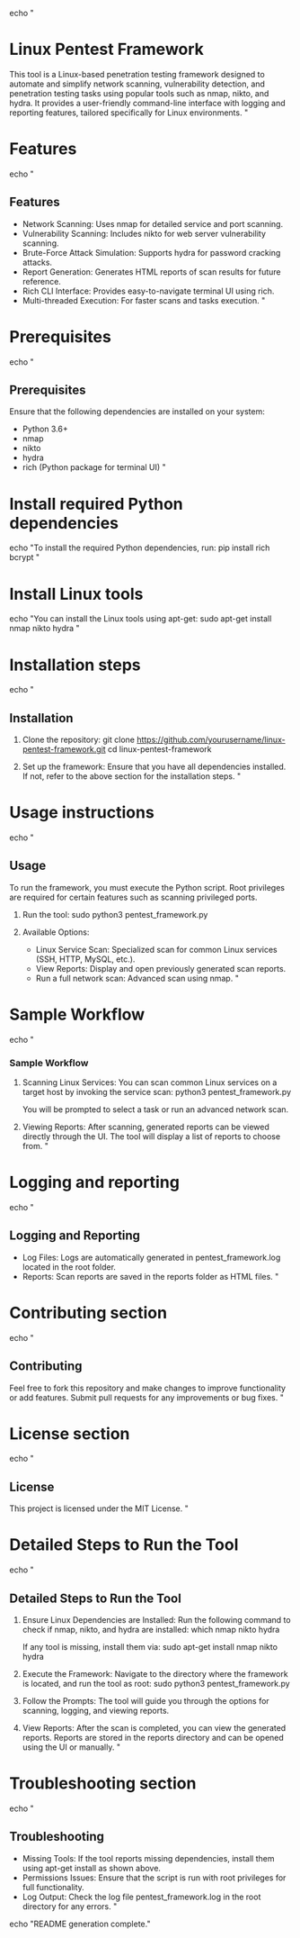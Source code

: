 echo "
# Linux Pentest Framework

This tool is a Linux-based penetration testing framework designed to automate and simplify network scanning, vulnerability detection, and penetration testing tasks using popular tools such as nmap, nikto, and hydra. It provides a user-friendly command-line interface with logging and reporting features, tailored specifically for Linux environments.
"

# Features
echo "
## Features

- Network Scanning: Uses nmap for detailed service and port scanning.
- Vulnerability Scanning: Includes nikto for web server vulnerability scanning.
- Brute-Force Attack Simulation: Supports hydra for password cracking attacks.
- Report Generation: Generates HTML reports of scan results for future reference.
- Rich CLI Interface: Provides easy-to-navigate terminal UI using rich.
- Multi-threaded Execution: For faster scans and tasks execution.
"

# Prerequisites
echo "
## Prerequisites

Ensure that the following dependencies are installed on your system:

- Python 3.6+
- nmap
- nikto
- hydra
- rich (Python package for terminal UI)
"

# Install required Python dependencies
echo "To install the required Python dependencies, run:
pip install rich bcrypt
"

# Install Linux tools
echo "You can install the Linux tools using apt-get:
sudo apt-get install nmap nikto hydra
"

# Installation steps
echo "
## Installation

1. Clone the repository:
   git clone https://github.com/yourusername/linux-pentest-framework.git
   cd linux-pentest-framework

2. Set up the framework:
   Ensure that you have all dependencies installed. If not, refer to the above section for the installation steps.
"

# Usage instructions
echo "
## Usage

To run the framework, you must execute the Python script. Root privileges are required for certain features such as scanning privileged ports.

1. Run the tool:
   sudo python3 pentest_framework.py

2. Available Options:
   - Linux Service Scan: Specialized scan for common Linux services (SSH, HTTP, MySQL, etc.).
   - View Reports: Display and open previously generated scan reports.
   - Run a full network scan: Advanced scan using nmap.
"

# Sample Workflow
echo "
### Sample Workflow

1. Scanning Linux Services:
   You can scan common Linux services on a target host by invoking the service scan:
   python3 pentest_framework.py

   You will be prompted to select a task or run an advanced network scan.

2. Viewing Reports:
   After scanning, generated reports can be viewed directly through the UI. The tool will display a list of reports to choose from.
"

# Logging and reporting
echo "
## Logging and Reporting

- Log Files: Logs are automatically generated in pentest_framework.log located in the root folder.
- Reports: Scan reports are saved in the reports folder as HTML files.
"

# Contributing section
echo "
## Contributing

Feel free to fork this repository and make changes to improve functionality or add features. Submit pull requests for any improvements or bug fixes.
"

# License section
echo "
## License

This project is licensed under the MIT License.
"

# Detailed Steps to Run the Tool
echo "
## Detailed Steps to Run the Tool

1. Ensure Linux Dependencies are Installed:
   Run the following command to check if nmap, nikto, and hydra are installed:
   which nmap nikto hydra

   If any tool is missing, install them via:
   sudo apt-get install nmap nikto hydra

2. Execute the Framework:
   Navigate to the directory where the framework is located, and run the tool as root:
   sudo python3 pentest_framework.py

3. Follow the Prompts:
   The tool will guide you through the options for scanning, logging, and viewing reports.

4. View Reports:
   After the scan is completed, you can view the generated reports. Reports are stored in the reports directory and can be opened using the UI or manually.
"

# Troubleshooting section
echo "
## Troubleshooting

- Missing Tools: If the tool reports missing dependencies, install them using apt-get install as shown above.
- Permissions Issues: Ensure that the script is run with root privileges for full functionality.
- Log Output: Check the log file pentest_framework.log in the root directory for any errors.
"

echo "README generation complete."

